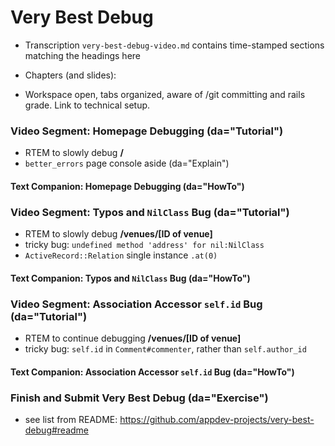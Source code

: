 # Very Best Debug

  - Transcription `very-best-debug-video.md` contains time-stamped sections matching the headings here

  - Chapters (and slides):

  - Workspace open, tabs organized, aware of /git committing and rails grade. Link to technical setup.

### Video Segment: Homepage Debugging (da="Tutorial")

  - RTEM to slowly debug **/**
  - `better_errors` page console aside (da="Explain")
  
#### Text Companion: Homepage Debugging (da="HowTo")

### Video Segment: Typos and `NilClass` Bug (da="Tutorial")

  - RTEM to slowly debug **/venues/[ID of venue]**
  - tricky bug: `undefined method 'address' for nil:NilClass` 
  - `ActiveRecord::Relation` single instance `.at(0)`
  
#### Text Companion: Typos and `NilClass` Bug (da="HowTo")

### Video Segment: Association Accessor `self.id` Bug (da="Tutorial")

  - RTEM to continue debugging **/venues/[ID of venue]**
  - tricky bug: `self.id` in `Comment#commenter`, rather than `self.author_id` 
  
#### Text Companion: Association Accessor `self.id` Bug (da="HowTo")

### Finish and Submit Very Best Debug (da="Exercise")

  - see list from README: https://github.com/appdev-projects/very-best-debug#readme
